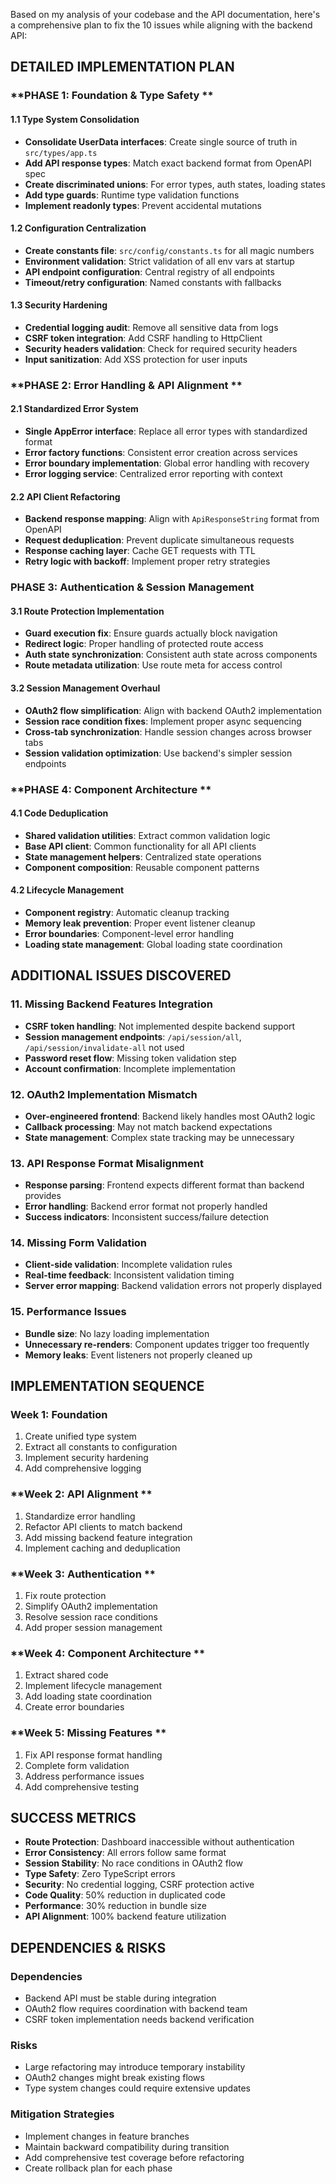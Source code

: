 Based on my analysis of your codebase and the API documentation, here's a comprehensive plan to fix the 10 issues while aligning with the backend API:

## **DETAILED IMPLEMENTATION PLAN**

### **PHASE 1: Foundation & Type Safety **

#### **1.1 Type System Consolidation**
- **Consolidate UserData interfaces**: Create single source of truth in `src/types/app.ts`
- **Add API response types**: Match exact backend format from OpenAPI spec
- **Create discriminated unions**: For error types, auth states, loading states
- **Add type guards**: Runtime type validation functions
- **Implement readonly types**: Prevent accidental mutations

#### **1.2 Configuration Centralization** 
- **Create constants file**: `src/config/constants.ts` for all magic numbers
- **Environment validation**: Strict validation of all env vars at startup
- **API endpoint configuration**: Central registry of all endpoints
- **Timeout/retry configuration**: Named constants with fallbacks

#### **1.3 Security Hardening**
- **Credential logging audit**: Remove all sensitive data from logs
- **CSRF token integration**: Add CSRF handling to HttpClient
- **Security headers validation**: Check for required security headers
- **Input sanitization**: Add XSS protection for user inputs

### **PHASE 2: Error Handling & API Alignment **

#### **2.1 Standardized Error System**
- **Single AppError interface**: Replace all error types with standardized format
- **Error factory functions**: Consistent error creation across services
- **Error boundary implementation**: Global error handling with recovery
- **Error logging service**: Centralized error reporting with context

#### **2.2 API Client Refactoring**
- **Backend response mapping**: Align with `ApiResponseString` format from OpenAPI
- **Request deduplication**: Prevent duplicate simultaneous requests
- **Response caching layer**: Cache GET requests with TTL
- **Retry logic with backoff**: Implement proper retry strategies

### **PHASE 3: Authentication & Session Management**

#### **3.1 Route Protection Implementation**
- **Guard execution fix**: Ensure guards actually block navigation
- **Redirect logic**: Proper handling of protected route access
- **Auth state synchronization**: Consistent auth state across components
- **Route metadata utilization**: Use route meta for access control

#### **3.2 Session Management Overhaul**
- **OAuth2 flow simplification**: Align with backend OAuth2 implementation
- **Session race condition fixes**: Implement proper async sequencing
- **Cross-tab synchronization**: Handle session changes across browser tabs
- **Session validation optimization**: Use backend's simpler session endpoints

### **PHASE 4: Component Architecture **

#### **4.1 Code Deduplication**
- **Shared validation utilities**: Extract common validation logic
- **Base API client**: Common functionality for all API clients
- **State management helpers**: Centralized state operations
- **Component composition**: Reusable component patterns

#### **4.2 Lifecycle Management**
- **Component registry**: Automatic cleanup tracking
- **Memory leak prevention**: Proper event listener cleanup
- **Error boundaries**: Component-level error handling
- **Loading state management**: Global loading state coordination

## **ADDITIONAL ISSUES DISCOVERED**

### **11. Missing Backend Features Integration**
- **CSRF token handling**: Not implemented despite backend support
- **Session management endpoints**: `/api/session/all`, `/api/session/invalidate-all` not used
- **Password reset flow**: Missing token validation step
- **Account confirmation**: Incomplete implementation

### **12. OAuth2 Implementation Mismatch**
- **Over-engineered frontend**: Backend likely handles most OAuth2 logic
- **Callback processing**: May not match backend expectations
- **State management**: Complex state tracking may be unnecessary

### **13. API Response Format Misalignment**
- **Response parsing**: Frontend expects different format than backend provides
- **Error handling**: Backend error format not properly handled
- **Success indicators**: Inconsistent success/failure detection

### **14. Missing Form Validation**
- **Client-side validation**: Incomplete validation rules
- **Real-time feedback**: Inconsistent validation timing
- **Server error mapping**: Backend validation errors not properly displayed

### **15. Performance Issues**
- **Bundle size**: No lazy loading implementation
- **Unnecessary re-renders**: Component updates trigger too frequently
- **Memory leaks**: Event listeners not properly cleaned up

## **IMPLEMENTATION SEQUENCE**

### **Week 1: Foundation**
1. Create unified type system
2. Extract all constants to configuration
3. Implement security hardening
4. Add comprehensive logging

### **Week 2: API Alignment **
1. Standardize error handling
2. Refactor API clients to match backend
3. Add missing backend feature integration
4. Implement caching and deduplication

### **Week 3: Authentication **
1. Fix route protection
2. Simplify OAuth2 implementation
3. Resolve session race conditions
4. Add proper session management

### **Week 4: Component Architecture **
1. Extract shared code
2. Implement lifecycle management
3. Add loading state coordination
4. Create error boundaries

### **Week 5: Missing Features **
1. Fix API response format handling
2. Complete form validation
3. Address performance issues
4. Add comprehensive testing

## **SUCCESS METRICS**

- **Route Protection**: Dashboard inaccessible without authentication
- **Error Consistency**: All errors follow same format
- **Session Stability**: No race conditions in OAuth2 flow
- **Type Safety**: Zero TypeScript errors
- **Security**: No credential logging, CSRF protection active
- **Code Quality**: 50% reduction in duplicated code
- **Performance**: 30% reduction in bundle size
- **API Alignment**: 100% backend feature utilization

## **DEPENDENCIES & RISKS**

### **Dependencies**
- Backend API must be stable during integration
- OAuth2 flow requires coordination with backend team
- CSRF token implementation needs backend verification

### **Risks**
- Large refactoring may introduce temporary instability
- OAuth2 changes might break existing flows
- Type system changes could require extensive updates

### **Mitigation Strategies**
- Implement changes in feature branches
- Maintain backward compatibility during transition
- Add comprehensive test coverage before refactoring
- Create rollback plan for each phase
